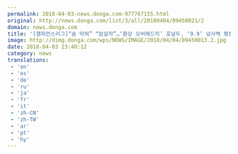 ```yaml
---
permalink: 2018-04-03-news.donga.com-977767155.html
original: http://news.donga.com/list/3/all/20180404/89450021/2
domain: news.donga.com
title: '[챔피언스리그]“숨 막혀” “암살자”…‘환상 오버헤드킥’ 호날두, ‘9.9’ 넘사벽 평점'
image: http://dimg.donga.com/wps/NEWS/IMAGE/2018/04/04/89450013.2.jpg
date: 2018-04-03 23:40:12
category: news
translations: 
 - 'en'
 - 'es'
 - 'de'
 - 'ru'
 - 'ja'
 - 'fr'
 - 'it'
 - 'zh-CN'
 - 'zh-TW'
 - 'ar'
 - 'pt'
 - 'hy'
---
```



